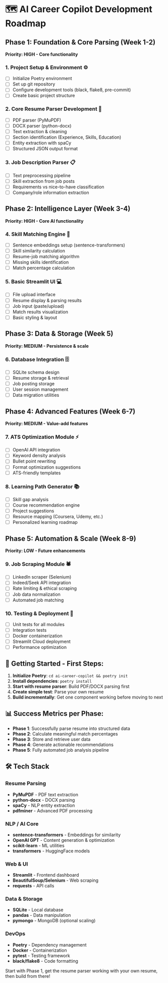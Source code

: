

# 🗺️ AI Career Copilot Development Roadmap

## Phase 1: Foundation & Core Parsing (Week 1-2)
**Priority: HIGH - Core functionality**

### 1. Project Setup & Environment ⚙️
- [ ] Initialize Poetry environment
- [ ] Set up git repository 
- [ ] Configure development tools (black, flake8, pre-commit)
- [ ] Create basic project structure

### 2. Core Resume Parser Development 📄
- [ ] PDF parser (PyMuPDF)
- [ ] DOCX parser (python-docx)
- [ ] Text extraction & cleaning
- [ ] Section identification (Experience, Skills, Education)
- [ ] Entity extraction with spaCy
- [ ] Structured JSON output format

### 3. Job Description Parser 📋
- [ ] Text preprocessing pipeline
- [ ] Skill extraction from job posts
- [ ] Requirements vs nice-to-have classification
- [ ] Company/role information extraction

## Phase 2: Intelligence Layer (Week 3-4)
**Priority: HIGH - Core AI functionality**

### 4. Skill Matching Engine 🎯
- [ ] Sentence embeddings setup (sentence-transformers)
- [ ] Skill similarity calculation
- [ ] Resume-job matching algorithm
- [ ] Missing skills identification
- [ ] Match percentage calculation

### 5. Basic Streamlit UI 💻
- [ ] File upload interface
- [ ] Resume display & parsing results
- [ ] Job input (paste/upload)
- [ ] Match results visualization
- [ ] Basic styling & layout

## Phase 3: Data & Storage (Week 5)
**Priority: MEDIUM - Persistence & scale**

### 6. Database Integration 🗄️
- [ ] SQLite schema design
- [ ] Resume storage & retrieval
- [ ] Job posting storage
- [ ] User session management
- [ ] Data migration utilities

## Phase 4: Advanced Features (Week 6-7)
**Priority: MEDIUM - Value-add features**

### 7. ATS Optimization Module ⚡
- [ ] OpenAI API integration
- [ ] Keyword density analysis
- [ ] Bullet point rewriting
- [ ] Format optimization suggestions
- [ ] ATS-friendly templates

### 8. Learning Path Generator 📚
- [ ] Skill gap analysis
- [ ] Course recommendation engine
- [ ] Project suggestions
- [ ] Resource mapping (Coursera, Udemy, etc.)
- [ ] Personalized learning roadmap

## Phase 5: Automation & Scale (Week 8-9)
**Priority: LOW - Future enhancements**

### 9. Job Scraping Module 🕷️
- [ ] LinkedIn scraper (Selenium)
- [ ] Indeed/Seek API integration
- [ ] Rate limiting & ethical scraping
- [ ] Job data normalization
- [ ] Automated job matching

### 10. Testing & Deployment 🚀
- [ ] Unit tests for all modules
- [ ] Integration tests
- [ ] Docker containerization
- [ ] Streamlit Cloud deployment
- [ ] Performance optimization

## 🎯 Getting Started - First Steps:

1. **Initialize Poetry**: `cd ai-career-copilot && poetry init`
2. **Install dependencies**: `poetry install`
3. **Start with resume parser**: Build PDF/DOCX parsing first
4. **Create simple test**: Parse your own resume
5. **Build incrementally**: Get one component working before moving to next

## 📊 Success Metrics per Phase:
- **Phase 1**: Successfully parse resume into structured data
- **Phase 2**: Calculate meaningful match percentages
- **Phase 3**: Store and retrieve user data
- **Phase 4**: Generate actionable recommendations
- **Phase 5**: Fully automated job analysis pipeline

## 🛠️ Tech Stack

### Resume Parsing
- **PyMuPDF** - PDF text extraction
- **python-docx** - DOCX parsing
- **spaCy** - NLP entity extraction
- **pdfminer** - Advanced PDF processing

### NLP / AI Core
- **sentence-transformers** - Embeddings for similarity
- **OpenAI GPT** - Content generation & optimization
- **scikit-learn** - ML utilities
- **transformers** - HuggingFace models

### Web & UI
- **Streamlit** - Frontend dashboard
- **BeautifulSoup/Selenium** - Web scraping
- **requests** - API calls

### Data & Storage
- **SQLite** - Local database
- **pandas** - Data manipulation
- **pymongo** - MongoDB (optional scaling)

### DevOps
- **Poetry** - Dependency management
- **Docker** - Containerization
- **pytest** - Testing framework
- **black/flake8** - Code formatting

Start with Phase 1, get the resume parser working with your own resume, then build from there!